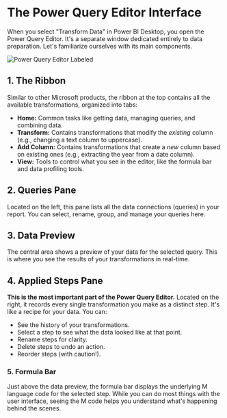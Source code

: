 # The Power Query Editor Interface

When you select "Transform Data" in Power BI Desktop, you open the Power Query Editor. It's a separate window dedicated entirely to data preparation. Let's familiarize ourselves with its main components.

![Power Query Editor Labeled](images/pq-editor-labeled.png)

## 1. The Ribbon

Similar to other Microsoft products, the ribbon at the top contains all the available transformations, organized into tabs:

- **Home:** Common tasks like getting data, managing queries, and combining data.
- **Transform:** Contains transformations that modify the _existing_ column (e.g., changing a text column to uppercase).
- **Add Column:** Contains transformations that create a _new_ column based on existing ones (e.g., extracting the year from a date column).
- **View:** Tools to control what you see in the editor, like the formula bar and data profiling tools.

## 2. Queries Pane

Located on the left, this pane lists all the data connections (queries) in your report. You can select, rename, group, and manage your queries here.

## 3. Data Preview

The central area shows a preview of your data for the selected query. This is where you see the results of your transformations in real-time.

## 4. Applied Steps Pane

**This is the most important part of the Power Query Editor.** Located on the right, it records every single transformation you make as a distinct step. It's like a recipe for your data. You can:

- See the history of your transformations.
- Select a step to see what the data looked like at that point.
- Rename steps for clarity.
- Delete steps to undo an action.
- Reorder steps (with caution!).

### 5. Formula Bar

Just above the data preview, the formula bar displays the underlying M language code for the selected step. While you can do most things with the user interface, seeing the M code helps you understand what's happening behind the scenes.
